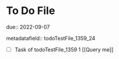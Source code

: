 # To Do File

due:: 2022-09-07

metadatafield:: todoTestFile_1359_24

- [ ] Task of todoTestFile_1359 1 [[Query me]]

